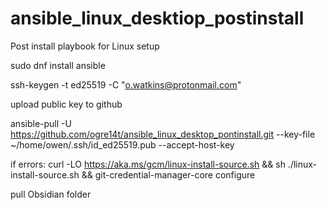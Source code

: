 # ansible_linux_desktiop_postinstall
Post install playbook for Linux setup

sudo dnf install ansible

ssh-keygen -t ed25519 -C "o.watkins@protonmail.com"

upload public key to github

ansible-pull -U https://github.com/ogre14t/ansible_linux_desktop_pontinstall.git --key-file ~/home/owen/.ssh/id_ed25519.pub --accept-host-key

if errors:
curl -LO https://aka.ms/gcm/linux-install-source.sh &&
sh ./linux-install-source.sh &&
git-credential-manager-core configure

pull Obsidian folder
